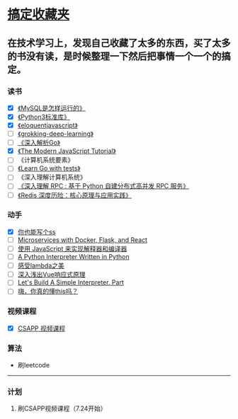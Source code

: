 # [搞定收藏夹](https://github.com/yihong0618/gitblog/issues/5)

## 在技术学习上，发现自己收藏了太多的东西，买了太多的书没有读，是时候整理一下然后把事情一个一个的搞定。
### 读书
- [x] [《MySQL是怎样运行的》](https://juejin.im/book/5bffcbc9f265da614b11b731)
- [x] [《Python3标准库》](https://pymotw.com/3/index.html)
- [x] [《eloquentjavascript》](http://eloquentjavascript.net/)
- [ ] [《grokking-deep-learning》](https://livebook.manning.com/#!/book/grokking-deep-learning/table-of-contents/)
- [ ] [《深入解析Go》](https://legacy.gitbook.com/book/tiancaiamao/go-internals/details)
- [x] [《The Modern JavaScript Tutorial》](http://javascript.info/)
- [ ] 《计算机系统要素》
- [ ] [《Learn Go with tests》](https://studygolang.gitbook.io/learn-go-with-tests/)
- [ ] 《深入理解计算机系统》
- [ ] [《深入理解 RPC : 基于 Python 自建分布式高并发 RPC 服务》](https://juejin.im/book/5af56a3c518825426642e004)
- [ ] [《Redis 深度历险：核心原理与应用实践》](https://juejin.im/book/5afc2e5f6fb9a07a9b362527)
### 动手
- [x] [你也能写个ss](https://github.com/gwuhaolin/blog/issues/12)
- [ ] [Microservices with Docker, Flask, and React](https://dmmeteo.github.io/freetestdriven/)
- [ ] [使用 JavaScript 来实现解释器和编译器](https://hsiaosiyuan0.gitbook.io/icj/)
- [ ] [A Python Interpreter Written in Python](http://aosabook.org/en/500L/a-python-interpreter-written-in-python.html)
- [ ] [感受lambda之美](https://juejin.im/post/5ce66801e51d455d850d3a4a)
- [ ] [深入浅出Vue响应式原理](https://juejin.im/post/5d229bfc5188252d707f3ac6)
- [ ] [Let's Build A Simple Interpreter. Part](https://ruslanspivak.com/lsbasi-part1/)
- [ ] [嗨，你真的懂this吗？](https://github.com/YvetteLau/Blog/issues/6)
### 视频课程
- [x] [CSAPP 视频课程](https://github.com/EugeneLiu/translationCSAPP)
### 算法
- 刷leetcode


---

### 计划

1. 刷CSAPP视频课程（7.24开始）